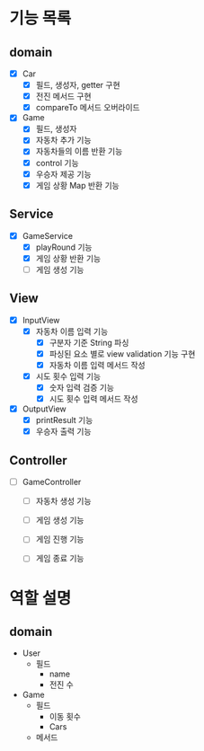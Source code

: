 # 기능 목록

## domain
- [x] Car
    - [x] 필드, 생성자, getter 구현
    - [x] 전진 메서드 구현
    - [x] compareTo 메서드 오버라이드
- [x] Game 
    - [x] 필드, 생성자
    - [x] 자동차 추가 기능
    - [x] 자동차들의 이름 반환 기능
    - [x] control 기능
    - [x] 우승자 제공 기능
    - [x] 게임 상황 Map 반환 기능

## Service
- [x] GameService
    - [x] playRound 기능
    - [x] 게임 상황 반환 기능
    - [ ] 게임 생성 기능

## View
- [x] InputView
    - [x] 자동차 이름 입력 기능
        - [x] 구분자 기준 String 파싱
        - [x] 파싱된 요소 별로 view validation 기능 구현
        - [x] 자동차 이름 입력 메서드 작성
    - [x] 시도 횟수 입력 기능
        - [x] 숫자 입력 검증 기능
        - [x] 시도 횟수 입력 메서드 작성
- [x] OutputView
    - [x] printResult 기능
    - [x] 우승자 출력 기능

## Controller
- [ ] GameController
    - [ ] 자동차 생성 기능
    - [ ] 게임 생성 기능
    - [ ] 게임 진행 기능
    - [ ] 게임 종료 기능










# 역할 설명
## domain
- User
    - 필드
        - name
        - 전진 수
- Game
    - 필드
        - 이동 횟수
        - Cars
    - 메서드